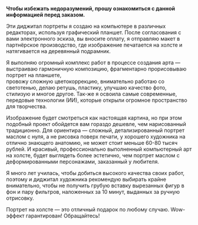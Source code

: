 **Чтобы избежать недоразумений, прошу ознакомиться с данной информацией перед заказом.**

Эти диджитал портреты я создаю на компьютере в различных редакторах, используя графический планшет. После согласования с вами электронного эскиза, вы вносите оплату, я отправляю макет 
в партнёрское производство, где изображение печатается на холсте и натягивается на деревянный подрамник.

Я выполняю огромный комплекс работ в процессе создания арта — выстраиваю гармоничную композицию, фрагментарно прорисовываю портрет на планшете,  
провожу сложную цветокоррекцию, внимательно работаю со светотенью, делаю ретушь, пластику, улучшаю качество фото, стилизую  и многое другое. Так-же я освоила самые современные, передовые технологии (ИИ), 
которые открыли огромное пространство для творчества. 

Изображение будет смотреться как настоящая картина, но при этом подобный проект обойдется вам гораздо дешевле, чем нарисованный традиционно. 
Для ориентира — сложный, детализированный портрет маслом с нуля, а не рисовка поверх печати, у хорошего художника на отлично знающего анатомию, не может стоит меньше 60-80 тысяч рублей. 
И красивый, профессионально выполненный компьютерный арт на холсте, будет выглядеть более эстетично, чем портрет маслом с деформированными персонажами, заказанный у любителя.

Я много лет училась, чтобы добиться высокого качества своих работ, поэтому и диджитал художника рекомендую выбирать крайне внимательно, 
чтобы не получить грубую вставку вырезанных фигур в фон и пару фильтров, наложенных за 10 минут, выданных за ручную отрисовку.

Портрет на холсте — это отличный подарок по любому случаю. Wow-эффект гарантирован! Обращайтесь!
